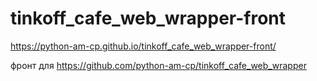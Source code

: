 # tinkoff_cafe_web_wrapper-front

https://python-am-cp.github.io/tinkoff_cafe_web_wrapper-front/


фронт для https://github.com/python-am-cp/tinkoff_cafe_web_wrapper
